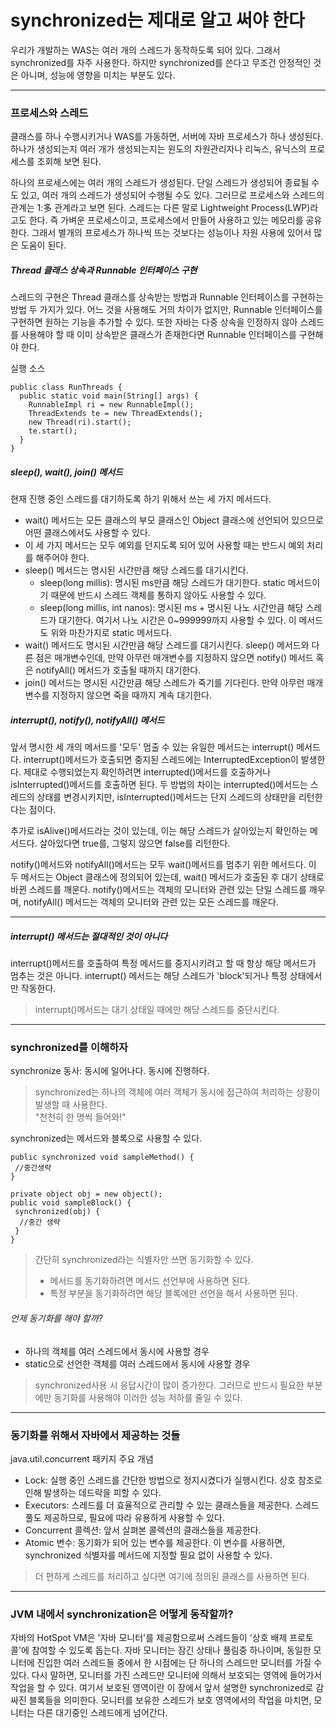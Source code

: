 # synchronized는 제대로 알고 써야 한다
우리가 개발하는 WAS는 여러 개의 스레드가 동작하도록 되어 있다. 그래서 synchronized를 자주 사용한다. 하지만 synchronized를 쓴다고 무조건 안정적인 것은
 아니며, 성능에 영향을 미치는 부분도 있다.
 <hr/>
 
 ### 프로세스와 스레드
 클래스를 하나 수행시키거나 WAS를 가동하면, 서버에 자바 프로세스가 하나 생성된다. 하나가 생성되는지 여러 개가 생성되는지는 윈도의 자원관리자나 
 리눅스, 유닉스의 프로세스를 조회해 보면 된다.
 
 하나의 프로세스에는 여러 개의 스레드가 생성된다. 단일 스레드가 생성되어 종료될 수도 있고, 여러 개의 스레드가 생성되어 수행될 수도 있다.
 그러므로 프로세스와 스레드의 관계는 1:多 관계라고 보면 된다. 스레드는 다른 말로 Lightweight Process(LWP)라고도 한다. 즉 가벼운 프로세스이고, 
 프로세스에서 만들어 사용하고 있는 메모리를 공유한다. 그래서 별개의 프로세스가 하나씩 뜨는 것보다는 성능이나 자원 사용에 있어서 많은 도움이 된다. 
 
 ##### Thread 클래스 상속과 Runnable 인터페이스 구현
 스레드의 구현은 Thread 클래스를 상속받는 방법과 Runnable 인터페이스를 구현하는 방법 두 가지가 있다. 어느 것을 사용해도 거의 차이가 없지만, 
 Runnable 인터페이스를 구현하면 원하는 기능을 추가할 수 있다. 또한 자바는 다중 상속을 인정하지 않아 스레드를 사용해야 할 때 이미 상속받은 클래스가
  존재한다면 Runnable 인터페이스를 구현해야 한다.
  
실행 소스
```
public class RunThreads {
  public static void main(String[] args) {
    RunnableImpl ri = new RunnableImpl();
    ThreadExtends te = new ThreadExtends();
    new Thread(ri).start();
    te.start();
  }
}
```
##### sleep(), wait(), join() 메서드
현재 진행 중인 스레드를 대기하도록 하기 위해서 쓰는 세 가지 메서드다.<br/>
* wait() 메서드는 모든 클래스의 부모 클래스인 Object 클래스에 선언되어 있으므로 어떤 클래스에서도 사용할 수 있다.
* 이 세 가지 메서드는 모두 예외를 던지도록 되어 있어 사용할 때는 반드시 예외 처리를 해주어야 한다.
* sleep() 메서드는 명시된 시간만큼 해당 스레드를 대기시킨다. 
    * sleep(long millis): 명시된 ms만큼 해당 스레드가 대기한다. static 메서드이기 때문에 반드시 스레드 객체를 통하지 않아도 사용할 수 있다.
    * sleep(long millis, int nanos): 명시된 ms + 명시된 나노 시간만큼 해당 스레드가 대기한다. 여기서 나노 시간은 0~999999까지 사용할 수 있다.
    이 메서드도 위와 마찬가지로 static 메서드다.
* wait() 메서드도 명시된 시간만큼 해당 스레드를 대기시킨다. sleep() 메서드와 다른 점은 매개변수인데, 만약 아무런 매개변수를 지정하지 않으면 
notify() 메서드 혹은 notifyAll() 메서드가 호출될 때까지 대기한다. 
* join() 메서드는 명시된 시간만큼 해당 스레드가 죽기를 기다린다. 만약 아무런 매개변수를 지정하지 않으면 죽을 때까지 계속 대기한다.

##### interrupt(), notify(), notifyAll() 메서드
앞서 명시한 세 개의 메서드를 '모두' 멈출 수 있는 유일한 메서드는 interrupt() 메서드다. interrupt()메서드가 호출되면 중지된 스레드에는 InterruptedException이 발생한다. 제대로 수행되었는지 확인하려면 interrupted()메서드를 호출하거나 isInterrupted()메서드를 호출하면 된다.
두 방법의 차이는 interrupted()메서드는 스레드의 상태를 변경시키지만, isInterrupted()메서드는 단지 스레드의 상태만을 리턴한다는 점이다.

추가로 isAlive()메서드라는 것이 있는데, 이는 해당 스레드가 살아있는지 확인하는 메서드다. 살아있다면 true를, 그렇지 않으면 false를 리턴한다.

notify()메서드와 notifyAll()메서드는 모두 wait()메서드를 멈추기 위한 메서드다. 이 두 메서드는 Object 클래스에 정의되어 있는데, wait() 메서드가
 호출된 후 대기 상태로 바뀐 스레드를 깨운다. notify()메서드는 객체의 모니터와 관련 있는 단일 스레드를 깨우며, notifyAll() 메서드는 객체의 모니터와 관련 있는 모든 스레드를 깨운다.
 <hr/>
 
 ##### interrupt() 메서드는 절대적인 것이 아니다
 interrupt()메서드를 호출하여 특정 메서드를 중지시키려고 할 때 항상 해당 메서드가 멈추는 것은 아니다. interrupt() 메서드는 해당 스레드가 'block'되거나 특정 상태에서만 작동한다. 
 > interrupt()메서드는 대기 상태일 때에만 해당 스레드를 중단시킨다.
 
<hr/>

### synchronized를 이해하자
synchronize 동사: 동시에 일어나다. 동시에 진행하다.<br/>
> synchronized는 하나의 객체에 여러 객체가 동시에 접근하여 처리하는 상황이 발생할 때 사용한다.<br/>
> "천천히 한 명씩 들어와!"

synchronized는 메서드와 블록으로 사용할 수 있다.
```
public synchronized void sampleMethod() {
 //중간생략
}

private object obj = new object();
public void sampleBlock() {
 synchronized(obj) {
  //중간 생략
 }
}
```
> 간단히 synchronized라는 식별자만 쓰면 동기화할 수 있다. <br/>
> * 메서드를 동기화하려면 메서드 선언부에 사용하면 된다.<br/>
> * 특정 부분을 동기화하려면 해당 블록에만 선언을 해서 사용하면 된다.<br/>

###### 언제 동기화를 해야 할까?
* 하나의 객체를 여러 스레드에서 동시에 사용할 경우
* static으로 선언한 객체를 여러 스레드에서 동시에 사용할 경우

> synchronized사용 시 응답시간이 많이 증가한다. 그러므로 반드시 필요한 부분에만 동기화를 사용해야 이러한 성능 저하를 줄일 수 있다.
<hr/>

### 동기화를 위해서 자바에서 제공하는 것들
java.util.concurrent 패키지 주요 개념
* Lock: 실행 중인 스레드를 간단한 방법으로 정지시켰다가 실행시킨다. 상호 참조로 인해 발생하는 데드락을 피할 수 있다.
* Executors: 스레드를 더 효율적으로 관리할 수 있는 클래스들을 제공한다. 스레드 풀도 제공하므로, 필요에 따라 유용하게 사용할 수 있다.
* Concurrent 콜렉션: 앞서 살펴본 콜렉션의 클래스들을 제공한다.
* Atomic 변수: 동기화가 되어 있는 변수를 제공한다. 이 변수를 사용하면, synchronized 식별자를 메서드에 지정할 필요 없이 사용할 수 있다.
> 더 편하게 스레드를 처리하고 싶다면 여기에 정의된 클래스를 사용하면 된다.
<hr/>

### JVM 내에서 synchronization은 어떻게 동작할까?
자바의 HotSpot VM은 '자바 모니터'를 제공함으로써 스레드들이 '상호 배제 프로토콜'에 참여할 수 있도록 돕는다. 자바 모니터는 잠긴 상태나 풀림중 하나이며, 동일한 모니터에 진입한 여러 스레드들 중에서 한 시점에는 단 하나의 스레드만 모니터를 가질 수 있다. 다시 말하면, 모니터를 가진 스레드만 모니터에 의해서 보호되는 영역에 들어가서 작업을 할 수 있다. 여기서 보호된 영역이란 이 장에서 앞서 설명한 synchronized로 감싸진 블록들을 의미한다. 모니터를 보유한 스레드가 보호 영역에서의 작업을 마치면, 모니터는 다른 대기중인 스레드에게 넘어간다.
